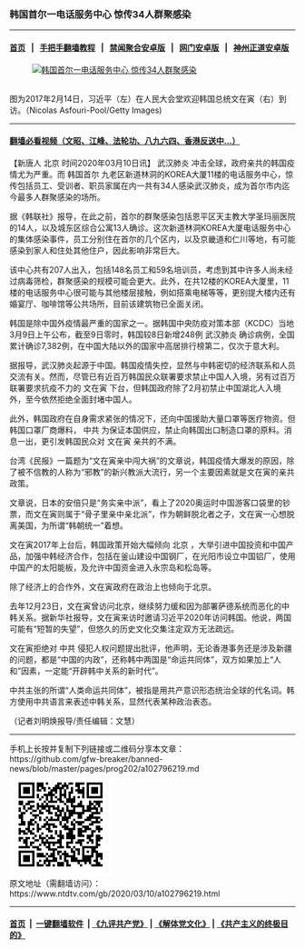 ### 韩国首尔一电话服务中心 惊传34人群聚感染
------------------------

#### [首页](https://github.com/gfw-breaker/banned-news/blob/master/README.md) &nbsp;&nbsp;|&nbsp;&nbsp; [手把手翻墙教程](https://github.com/gfw-breaker/guides/wiki) &nbsp;&nbsp;|&nbsp;&nbsp; [禁闻聚合安卓版](https://github.com/gfw-breaker/bn-android) &nbsp;&nbsp;|&nbsp;&nbsp; [网门安卓版](https://github.com/oGate2/oGate) &nbsp;&nbsp;|&nbsp;&nbsp; [神州正道安卓版](https://github.com/SzzdOgate/update) 



<div><div class="featured_image">
 <a href="https://i.ntdtv.com/assets/uploads/2020/03/GettyImages-892161816.jpg" target="_blank">
  <figure>
   <img alt="韩国首尔一电话服务中心 惊传34人群聚感染" src="https://i.ntdtv.com/assets/uploads/2020/03/GettyImages-892161816-800x450.jpg"/>
  </figure><br/>
 </a>
 <span class="caption">
  图为2017年2月14日，习近平（左）在人民大会堂欢迎韩国总统文在寅（右）到访。（Nicolas Asfouri-Pool/Getty Images)
 </span>
</div>
</div><hr/>

#### [翻墙必看视频（文昭、江峰、法轮功、八九六四、香港反送中...）](https://github.com/gfw-breaker/banned-news/blob/master/pages/link3.md)

<div><div class="post_content" itemprop="articleBody">
 <p>
  【新唐人
  <ok href="https://www.ntdtv.com/gb/北京.htm">
   北京
  </ok>
  时间2020年03月10日讯】
  <ok href="https://www.ntdtv.com/gb/武汉肺炎.htm">
   武汉肺炎
  </ok>
  冲击全球，政府亲共的韩国疫情尤为严重。而
  <ok href="https://www.ntdtv.com/gb/韩国首尔.htm">
   韩国首尔
  </ok>
  九老区新道林洞的KOREA大厦11楼的电话服务中心，惊传包括员工、受训者、职员家属在内一共有34人感染武汉肺炎，成为首尔市内迄今最多人群聚感染的场所。
 </p>
 <p>
  据《韩联社》报导，在此之前，首尔的群聚感染包括恩平区天主教大学圣玛丽医院的14人，以及城东区综合公寓13人确诊。这次新道林洞KOREA大厦电话服务中心的集体感染事件，员工分别住在首尔的几个区内，以及京畿道和仁川等地，有可能感染到家人和住处其他住户，因此影响非常巨大。
 </p>
 <p>
  该中心共有207人出入，包括148名员工和59名培训员，考虑到其中许多人尚未经过病毒筛检，群聚感染的规模可能会更大。此外，在共12楼的KOREA大厦里，11楼的电话服务中心很可能与其他楼层接触，例如搭乘电梯等等，更别提大楼内还有婚宴厅、咖啡馆等公共场所，目前该建筑物已全面关闭。
 </p>
 <p>
  韩国是除中国外疫情最严重的国家之一。据韩国中央防疫对策本部（KCDC）当地3月9日上午公布，截至9日零时，韩国较8日新增248例
  <ok href="https://www.ntdtv.com/gb/武汉肺炎.htm">
   武汉肺炎
  </ok>
  确诊病例，全国累计确诊7,382例，在中国大陆以外的国家中高居排行榜第二，仅次于意大利。
 </p>
 <p>
  据报导，武汉肺炎起源于中国。韩国疫情失控，显然与中韩密切的经济联系和人员交流有关。然而，尽管已有近百万韩国民众联署要求禁止中国人入境，另有过百万联署要求抗疫不力的
  <ok href="https://www.ntdtv.com/gb/文在寅.htm">
   文在寅
  </ok>
  下台，但韩国政府除了2月初禁止中国湖北人入境外，至今依然拒绝全面封堵中国人。
 </p>
 <p>
  此外，韩国政府在自身需求紧张的情况下，还向中国援助大量口罩等医疗物资。但韩国口罩厂商爆料，
  <ok href="https://www.ntdtv.com/gb/中共.htm">
   中共
  </ok>
  为保证本国供应，禁止向韩国出口制造口罩的原料。消息一出，更引发韩国民众对
  <ok href="https://www.ntdtv.com/gb/文在寅.htm">
   文在寅
  </ok>
  亲共的不满。
 </p>
 <p>
  台湾《民报》一篇题为“文在寅亲中闯大祸”的文章说，韩国疫情大爆发的原因，除了被不信教的人称为“邪教”的新兴教派大流行，另一个主要因素就是文在寅的亲共政策。
 </p>
 <p>
  文章说，日本的安倍只是“务实亲中派”，看上了2020奥运时中国游客口袋里的钞票，而文在寅则属于“骨子里亲中亲北派”，作为朝鲜脱北者之子，文在寅一心想脱离美国，为所谓“韩朝统一”着想。
 </p>
 <p>
  文在寅2017年上台后，韩国政策开始大幅倾向
  <ok href="https://www.ntdtv.com/gb/北京.htm">
   北京
  </ok>
  ，大举引进中国投资和中国产品，加强中韩经济合作，包括在釜山建设中国钢厂，在光阳市设立中国铝厂，使用中国产的太阳能板，及允许中国资金进入永宗岛和松岛等。
 </p>
 <p>
  除了经济上的合作外，文在寅政府在政治上也倾向于北京。
 </p>
 <p>
  去年12月23日，文在寅曾访问北京，继续努力缓和因为部署萨德系统而恶化的中韩关系。据新华社报导，文在寅来访时邀请习近平2020年访问韩国。他说，两国可能有“短暂的失望”，但悠久的历史文化交集注定双方无法疏远。
 </p>
 <p>
  文在寅拒绝对
  <ok href="https://www.ntdtv.com/gb/中共.htm">
   中共
  </ok>
  侵犯人权问题提出批评，他声明，无论香港事务还是涉及新疆的问题，都是“中国的内政”，还称韩中两国是“命运共同体”，双方如果加上“人和”因素，一定能“开辟韩中关系的新时代”。
 </p>
 <p>
  中共主张的所谓“人类命运共同体”，被指是用共产意识形态统治全球的代名词。韩方使用中共语言来表述中韩关系，显然代表某种政治表态。
 </p>
 <p>
  （记者刘明焕报导/责任编辑：文慧）
 </p>
 <div class="single_ad">
 </div>
</div>
</div>
<hr/>
手机上长按并复制下列链接或二维码分享本文章：<br/>
https://github.com/gfw-breaker/banned-news/blob/master/pages/prog202/a102796219.md <br/>
<a href='https://github.com/gfw-breaker/banned-news/blob/master/pages/prog202/a102796219.md'><img src='https://github.com/gfw-breaker/banned-news/blob/master/pages/prog202/a102796219.md.png'/></a> <br/>
原文地址（需翻墙访问）：https://www.ntdtv.com/gb/2020/03/10/a102796219.html


------------------------
#### [首页](https://github.com/gfw-breaker/banned-news/blob/master/README.md) &nbsp;|&nbsp; [一键翻墙软件](https://github.com/gfw-breaker/nogfw/blob/master/README.md) &nbsp;| [《九评共产党》](https://github.com/gfw-breaker/9ping.md/blob/master/README.md#九评之一评共产党是什么) | [《解体党文化》](https://github.com/gfw-breaker/jtdwh.md/blob/master/README.md) | [《共产主义的终极目的》](https://github.com/gfw-breaker/gczydzjmd.md/blob/master/README.md)


<img src='http://gfw-breaker.win/banned-news/pages/prog202/a102796219.md' width='0px' height='0px'/>